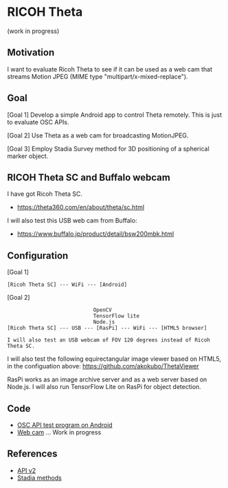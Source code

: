 # RICOH Theta
 
(work in progress)

## Motivation

I want to evaluate Ricoh Theta to see if it can be used as a web cam that streams Motion JPEG (MIME type "multipart/x-mixed-replace").

## Goal

[Goal 1] Develop a simple Android app to control Theta remotely. This is just to evaluate OSC APIs.

[Goal 2] Use Theta as a web cam for broadcasting MotionJPEG.

[Goal 3] Employ Stadia Survey method for 3D positioning of a spherical marker object.

## RICOH Theta SC and Buffalo webcam

I have got Ricoh Theta SC.

- https://theta360.com/en/about/theta/sc.html

I will also test this USB web cam from Buffalo:

- https://www.buffalo.jp/product/detail/bsw200mbk.html

## Configuration

[Goal 1]
```
[Ricoh Theta SC] --- WiFi --- [Android]
```

[Goal 2]
```
                            OpenCV
                            TensorFlow lite
                            Node.js
[Ricoh Theta SC] --- USB --- [RasPi] --- WiFi --- [HTML5 browser]

I will also test an USB webcam of FOV 120 degrees instead of Ricoh Theta SC.
```

I will also test the following equirectangular image viewer based on HTML5, in the configuation above: 
https://github.com/akokubo/ThetaViewer

RasPi works as an image archive server and as a web server based on Node.js. I will also run TensorFlow Lite on RasPi for object detection.

## Code

- [OSC API test program on Android](./android)
- [Web cam](./raspi) ... Work in progress

## References

- [API v2](https://api.ricoh/docs/theta-web-api-v2/)
- [Stadia methods](https://academic.csuohio.edu/duffy_s/Lab_06.pdf)
